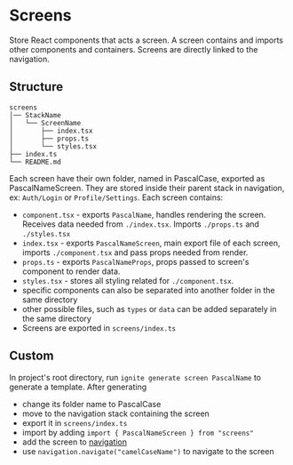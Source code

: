 # Screens

Store React components that acts a screen. A screen contains and imports other components and containers. Screens are directly linked to the navigation.

## Structure

```
screens
│── StackName
│   └── ScreenName
│       ├── index.tsx
│       ├── props.ts
│       └── styles.tsx
├── index.ts
└── README.md
```

Each screen have their own folder, named in PascalCase, exported as PascalNameScreen. They are stored inside their parent stack in navigation, ex: `Auth/Login` or `Profile/Settings`. Each screen contains:

- `component.tsx` - exports `PascalName`, handles rendering the screen. Receives data needed from `./index.tsx`. Imports `./props.ts` and `./styles.tsx`
- `index.tsx` - exports `PascalNameScreen`, main export file of each screen, imports `./component.tsx` and pass props needed from render.
- `props.ts` - exports `PascalNameProps`, props passed to screen's component to render data.
- `styles.tsx` - stores all styling related for `./component.tsx`.
- specific components can also be separated into another folder in the same directory
- other possible files, such as `types` or `data` can be added separately in the same directory
- Screens are exported in `screens/index.ts`

## Custom

In project's root directory, run `ignite generate screen PascalName` to generate a template. After generating

- change its folder name to PascalCase
- move to the navigation stack containing the screen
- export it in `screens/index.ts`
- import by adding `import { PascalNameScreen } from "screens"`
- add the screen to [navigation](../navigation)
- use `navigation.navigate("camelCaseName")` to navigate to the screen
